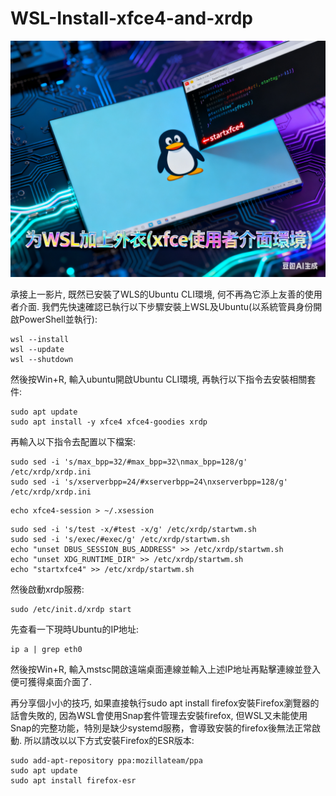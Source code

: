 # WSL-Install-xfce4-and-xrdp

[![](https://github.com/TechTutoPPT/WSL-Install-xfce4-and-xrdp/blob/main/cover.PNG)](https://youtu.be/fSu2mU0W1Q8)

承接上一影片, 既然已安裝了WLS的Ubuntu CLI環境, 何不再為它添上友善的使用者介面.
我們先快速確認已執行以下步驟安裝上WSL及Ubuntu(以系統管員身份開啟PowerShell並執行):
```
wsl --install
wsl --update
wsl --shutdown
```

然後按Win+R, 輸入ubuntu開啟Ubuntu CLI環境, 再執行以下指令去安裝相關套件:
```
sudo apt update
sudo apt install -y xfce4 xfce4-goodies xrdp 
```

再輸入以下指令去配置以下檔案:
```
sudo sed -i 's/max_bpp=32/#max_bpp=32\nmax_bpp=128/g' /etc/xrdp/xrdp.ini 
sudo sed -i 's/xserverbpp=24/#xserverbpp=24\nxserverbpp=128/g' /etc/xrdp/xrdp.ini 
```
```
echo xfce4-session > ~/.xsession
```
```
sudo sed -i 's/test -x/#test -x/g' /etc/xrdp/startwm.sh
sudo sed -i 's/exec/#exec/g' /etc/xrdp/startwm.sh
echo "unset DBUS_SESSION_BUS_ADDRESS" >> /etc/xrdp/startwm.sh
echo "unset XDG_RUNTIME_DIR" >> /etc/xrdp/startwm.sh
echo "startxfce4" >> /etc/xrdp/startwm.sh
```

然後啟動xrdp服務:
```
sudo /etc/init.d/xrdp start
```

先查看一下現時Ubuntu的IP地址:
```
ip a | grep eth0
```
然後按Win+R, 輸入mstsc開啟遠端桌面連線並輸入上述IP地址再點擊連線並登入便可獲得桌面介面了.

再分享個小小的技巧, 如果直接執行sudo apt install firefox安裝Firefox瀏覽器的話會失敗的, 
因為WSL會使用Snap套件管理去安裝firefox, 但WSL又未能使用Snap的完整功能，特別是缺少systemd服務，會導致安裝的firefox後無法正常啟動.
所以請改以以下方式安裝Firefox的ESR版本:
```
sudo add-apt-repository ppa:mozillateam/ppa
sudo apt update
sudo apt install firefox-esr
```


